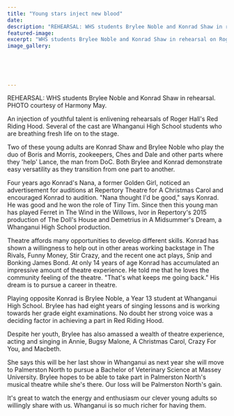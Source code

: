 ```yaml
---
title: "Young stars inject new blood"
date: 
description: "REHEARSAL: WHS students Brylee Noble and Konrad Shaw in rehearsal on Roger Hall's Red Riding Hood, Wanganui Midweek article on 20/10/16..."
featured-image: 
excerpt: "WHS students Brylee Noble and Konrad Shaw in rehearsal on Roger Hall's Red Riding Hood."
image_gallery:
	
	
	
	
	
---
```


<p>REHEARSAL: WHS students Brylee Noble and Konrad Shaw in rehearsal.<br />PHOTO courtesy of Harmony May.&nbsp;</p>
<p>An injection of youthful talent is enlivening rehearsals of Roger Hall's Red Riding Hood. Several of the cast are Whanganui High School students who are breathing fresh life on to the stage.</p>
<p>Two of these young adults are Konrad Shaw and Brylee Noble who play the duo of Boris and Morris, zookeepers, Ches and Dale and other parts where they 'help' Lance, the man from DoC. Both Brylee and Konrad demonstrate easy versatility as they transition from one part to another.</p>
<p>Four years ago Konrad's Nana, a former Golden Girl, noticed an advertisement for auditions at Repertory Theatre for A Christmas Carol and encouraged Konrad to audition. "Nana thought I'd be good," says Konrad. He was good and he won the role of Tiny Tim. Since then this young man has played Ferret in The Wind in the Willows, Ivor in Repertory's 2015 production of The Doll's House and Demetrius in A Midsummer's Dream, a Whanganui High School production.</p>
<p>Theatre affords many opportunities to develop different skills. Konrad has shown a willingness to help out in other areas working backstage in The Rivals, Funny Money, Stir Crazy, and the recent one act plays, Snip and Bonking James Bond. At only 14 years of age Konrad has accumulated an impressive amount of theatre experience. He told me that he loves the community feeling of the theatre. "That's what keeps me going back." His dream is to pursue a career in theatre.</p>
<p>Playing opposite Konrad is Brylee Noble, a Year 13 student at Whanganui High School. Brylee has had eight years of singing lessons and is working towards her grade eight examinations. No doubt her strong voice was a deciding factor in achieving a part in Red Riding Hood.</p>
<p>Despite her youth, Brylee has also amassed a wealth of theatre experience, acting and singing in Annie, Bugsy Malone, A Christmas Carol, Crazy For You, and Macbeth.</p>
<p>She says this will be her last show in Whanganui as next year she will move to Palmerston North to pursue a Bachelor of Veterinary Science at Massey University. Brylee hopes to be able to take part in Palmerston North's musical theatre while she's there. Our loss will be Palmerston North's gain.</p>
<p>It's great to watch the energy and enthusiasm our clever young adults so willingly share with us. Whanganui is so much richer for having them.</p>

